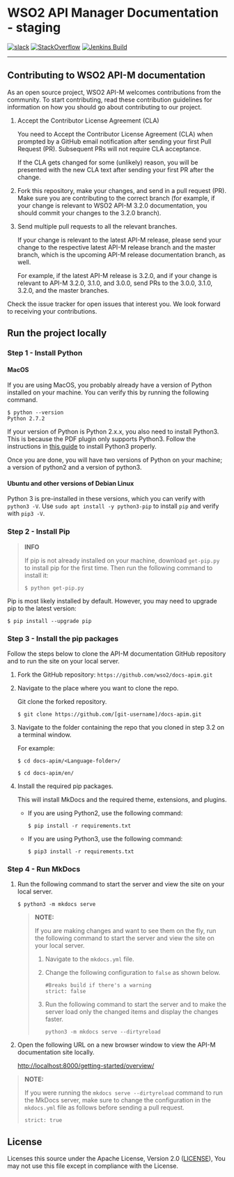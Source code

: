 # WSO2 API Manager Documentation - staging

[![slack](https://img.shields.io/badge/slack-wso2--apim-blueviolet)](https://join.slack.com/t/wso2-apim/shared_invite/enQtNzEzMzk5Njc5MzM0LTgwODI3NmQ1MjI0ZDQyMGNmZGI4ZjdkZmI1ZWZmMjNkY2E0NmY3ZmExYjkxYThjNzNkOTU2NWJmYzM4YzZiOWU?)
[![StackOverflow](https://img.shields.io/badge/stackoverflow-wso2am-orange)](https://stackoverflow.com/tags/wso2-am/)
[![Jenkins Build](https://img.shields.io/jenkins/build?jobUrl=https%3A%2F%2Fwso2.org%2Fjenkins%2Fview%2Fdocs%2Fjob%2Fdocs%2Fjob%2Fdocs-apim%2F)](https://wso2.org/jenkins/view/docs/job/docs/job/docs-apim)

---

## Contributing to WSO2 API-M documentation

As an open source project, WSO2 API-M welcomes contributions from the community. To start contributing, read these contribution guidelines for information on how you should go about contributing to our project.

1. Accept the Contributor License Agreement (CLA)

    You need to Accept the Contributor License Agreement (CLA) when prompted by a GitHub email notification after sending your first Pull Request (PR). Subsequent PRs will not require CLA acceptance.

    If the CLA gets changed for some (unlikely) reason, you will be presented with the new CLA text after sending your first PR after the change.

2. Fork this repository, make your changes, and send in a pull request (PR). Make sure you are contributing to the correct branch (for example, if your change is relevant to WSO2 API-M 3.2.0 documentation, you should commit your changes to the 3.2.0 branch).

3. Send multiple pull requests to all the relevant branches.

    If your change is relevant to the latest API-M release, please send your change to the respective latest API-M release branch and the master branch, which is the upcoming API-M release documentation branch, as well.

    For example, if the latest API-M release is 3.2.0, and if your change is relevant to API-M 3.2.0, 3.1.0, and 3.0.0, send PRs to the 3.0.0, 3.1.0, 3.2.0, and the master branches.

Check the issue tracker for open issues that interest you. We look forward to receiving your contributions.

## Run the project locally

### Step 1 - Install Python

#### MacOS
If you are using MacOS, you probably already have a version of Python installed on your machine. You can verify this by running the following command.

```shell
$ python --version
Python 2.7.2
```

If your version of Python is Python 2.x.x, you also need to install Python3. This is because the PDF plugin only supports Python3. Follow the instructions in [this guide](https://docs.python-guide.org/starting/install3/osx/) to install Python3 properly.

Once you are done, you will have two versions of Python on your machine; a version of python2 and a version of python3.

#### Ubuntu and other versions of Debian Linux

Python 3 is pre-installed in these versions, which you can verify with `python3 -V`. Use `sudo apt install -y python3-pip` to install `pip` and verify with `pip3 -V`.

### Step 2 - Install Pip
>
> **INFO**
>
> If pip is not already installed on your machine, download `get-pip.py` to install pip for the first time. Then run the following command to install it:
> ```shell
> $ python get-pip.py
> ```
>

Pip is most likely installed by default. However, you may need to upgrade pip to the latest version:

```shell
$ pip install --upgrade pip
```

### Step 3 - Install the pip packages

Follow the steps below to clone the API-M documentation GitHub repository and to run the site on your local server.

1. Fork the GitHub repository: `https://github.com/wso2/docs-apim.git`
2. Navigate to the place where you want to clone the repo.

    Git clone the forked repository.

    ```shell
    $ git clone https://github.com/[git-username]/docs-apim.git
    ```

3. Navigate to the folder containing the repo that you cloned in step 3.2 on a terminal window.

    For example:

    ```shell
    $ cd docs-apim/<Language-folder>/
    ```

    ```shell
    $ cd docs-apim/en/
    ```

4. Install the required pip packages.

    This will install MkDocs and the required theme, extensions, and plugins.

    - If you are using Python2, use the following command:

      ```shell
      $ pip install -r requirements.txt
      ```

    - If you are using Python3, use the following command:

      ```shell
      $ pip3 install -r requirements.txt
      ```

### Step 4 - Run MkDocs
1. Run the following command to start the server and view the site on your local server.

    ```shell
    $ python3 -m mkdocs serve
    ```

    > **NOTE:**
    >
    > If you are making changes and want to see them on the fly, run the following command to start the server and view the site on your local server.
    > 1. Navigate to the `mkdocs.yml` file.
    > 2. Change the following configuration to `false` as shown below. 
    >     ```
    >     #Breaks build if there's a warning
    >     strict: false
    >     ```
    > 3. Run the following command to start the server and to make the server load only the changed items and display the changes faster. 
    >
    >    `python3 -m mkdocs serve --dirtyreload`
  
2. Open the following URL on a new browser window to view the API-M documentation site locally.

    [http://localhost:8000/getting-started/overview/](http://localhost:8000/getting-started/overview/)

> **NOTE:**
>
> If you were running the `mkdocs serve --dirtyreload` command to run the MkDocs server, make sure to change the configuration in the `mkdocs.yml` file as follows before sending a pull request.
>
> `strict: true` 

## License

Licenses this source under the Apache License, Version 2.0 ([LICENSE](LICENSE)), You may not use this file except in compliance with the License.
